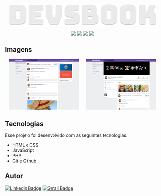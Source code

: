 <p align="center">
  <img src=".github/devsbook_logo.png" />
</p>

<p align="center">
  <img src="https://img.shields.io/github/last-commit/jfmacedo91/devsbook-mvc/main?color=%236c4aa8" />
  <img src="https://img.shields.io/github/languages/count/jfmacedo91/devsbook-mvc?color=%236c4aa8" />
  <img src="https://img.shields.io/github/languages/top/jfmacedo91/devsbook-mvc?color=%236c4aa8" />
  <img src="https://img.shields.io/github/languages/code-size/jfmacedo91/devsbook-mvc?color=%236c4aa8" />
</p>

## Imagens

<div align="center">
	<img style="width: 45%; margin-right: 20px;" src=".github/Screenshot1.png" />
	<img style="width: 45%" src=".github/Screenshot2.png" />
</div>

## Tecnologias

Esse projeto foi desenvolvido com as seguintes tecnologias:

- HTML e CSS
- JavaScript
- PHP
- Git e Github

## Autor

[![Linkedin Badge](https://img.shields.io/badge/-Jean%20Fernandes%20de%20Macedo-0077B5?&logo=Linkedin&link=https://www.linkedin.com/in/jean-fernandes-de-macedo-b843a3194/)](https://www.linkedin.com/in/jfmacedo91/)
[![Gmail Badge](https://img.shields.io/badge/-jfmacedo91@gmail.com-c14438?&logo=Gmail&logoColor=white&link=mailto:jfmacedo91@gmail.com)](mailto:jfmacedo91@gmail.com)